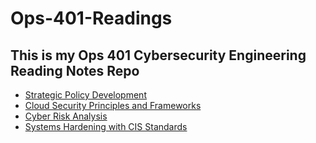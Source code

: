 # Ops-401-Readings
## This is my Ops 401 Cybersecurity Engineering Reading Notes Repo

- [Strategic Policy Development](reading1.md)
- [Cloud Security Principles and Frameworks](reading2.md)
- [Cyber Risk Analysis](reading3.md)
- [Systems Hardening with CIS Standards](reading4.md)